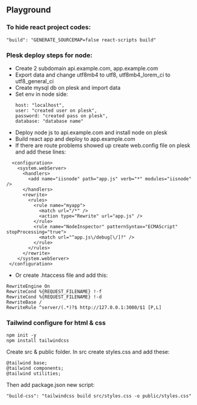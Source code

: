 ## Playground

### To hide react project codes:
```
"build": "GENERATE_SOURCEMAP=false react-scripts build"
```
### Plesk deploy steps for node:
- Create 2 subdomain api.example.com, app.example.com
- Export data and change utf8mb4 to utf8, utf8mb4_lorem_ci to utf8_general_ci
- Create mysql db on plesk and import data
- Set env in node side:
  ```
  host: "localhost",
  user: "created user on plesk",
  password: "created pass on plesk",
  database: "database name"
  ```
- Deploy node js to api.example.com and install node on plesk
- Build react app and deploy to app.example.com
- If there are route problems showed up create web.config file on plesk and add these lines:
```
  <configuration>
    <system.webServer>
      <handlers>
        <add name="iisnode" path="app.js" verb="*" modules="iisnode" />
      </handlers>
      <rewrite>
        <rules>
          <rule name="myapp">
            <match url="/*" />
            <action type="Rewrite" url="app.js" />
          </rule>
          <rule name="NodeInspector" patternSyntax="ECMAScript" stopProcessing="true">
            <match url="^app.js\/debug[\/]?" />
          </rule>
        </rules>
      </rewrite>
    </system.webServer>
 </configuration>
```
- Or create .htaccess file and add this:
```
RewriteEngine On
RewriteCond %{REQUEST_FILENAME} !-f
RewriteCond %{REQUEST_FILENAME} !-d
RewriteBase /
RewriteRule ^server/(.*)?$ http://127.0.0.1:3000/$1 [P,L]
```

### Tailwind configure for html & css
```
npm init -y
npm install tailwindcss
```
Create src & public folder. In src create styles.css and add these:
```
@tailwind base;
@tailwind components;
@tailwind utilities;
```
Then add package.json new script:
```
"build-css": "tailwindcss build src/styles.css -o public/styles.css"
```
